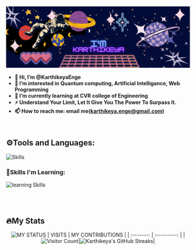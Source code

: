 <div align='center'>

![Head](https://raw.githubusercontent.com/KarthikeyaEnge/KarthikeyaEnge/main/readme_gif.gif)

</div>

- <b>👋 Hi, I’m @KarthikeyaEnge</b>
- <b>👀 I’m interested in Quantum computing, Artificial Intelligance, Web Programming</b>
- <b>🌱 I’m currently learning at CVR college of Engineering</b>
- <b>⚡ Understand Your Limit, Let It Give You The Power To Surpass It. </b>
- <b>📫 How to reach me: email me(karthikeya.enge@gmail.com)</b>

<br>

## ⚙️Tools and Languages:

![Skills](https://skillicons.dev/icons?i=c,java,python,html,css,js,git,github)    

### 📖Skills I'm Learning:

![learning Skills](https://skillicons.dev/icons?i=django,nodejs,react,mongodb,express) 

<br><br>

## 🔥My Stats

<div align='center'>     
     
![MY STATUS](https://github-readme-stats.vercel.app/api?username=karthikeyaEnge&show_icons=true&theme=midnight-purple\&hide_border=true)
|        VISITS          |        MY CONTRIBUTIONS    |
|       :-------:        |          :---------:       |
|![Visitor Count](https://profile-counter.glitch.me/karthikeyaEnge/count.svg)|![Karthikeya's GitHub Streaks](https://github-readme-streak-stats.herokuapp.com/?user=karthikeyaEnge&theme=midnight-purple\&hide_border=true)|

</div>


